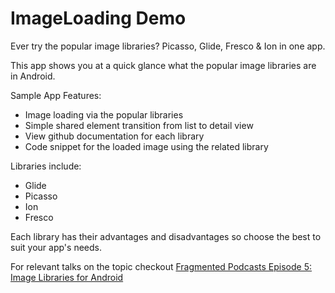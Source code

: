 # ImageLoading Demo
Ever try the popular image libraries? Picasso, Glide, Fresco &amp; Ion in one app. 

This app shows you at a quick glance what the popular image libraries are in Android.

Sample App Features:
+ Image loading via the popular libraries
+ Simple shared element transition from list to detail view
+ View github documentation for each library
+ Code snippet for the loaded image using the related library

Libraries include:
+ Glide
+ Picasso
+ Ion
+ Fresco

Each library has their advantages and disadvantages so choose the best to suit your app's needs.

For relevant talks on the topic checkout [Fragmented Podcasts Episode 5: Image Libraries for Android](http://fragmentedpodcast.com/episodes/5/)


